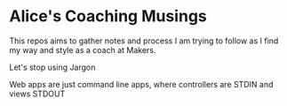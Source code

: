 # Alice's Coaching Musings

This repos aims to gather notes and process I am trying to follow as I find my way and style as a coach at Makers.


Let's stop using Jargon

Web apps are just command line apps, where controllers are STDIN and views STDOUT


